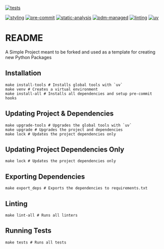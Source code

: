 [![tests](https://github.com/ksquarekumar/pdm-python/workflows/Tests/badge.svg)][tests]

[![styling](https://img.shields.io/badge/code%20style-black-000000.svg)][black]
[![pre-commit](https://img.shields.io/badge/pre--commit-enabled-brightgreen?logo=pre-commit&logoColor=white)][pre-commit]
[![static-analysis](https://www.mypy-lang.org/static/mypy_badge.svg)][mypy]
[![pdm-managed](https://img.shields.io/badge/pdm-managed-blueviolet)][pdm]
[![linting](https://img.shields.io/endpoint?url=https://raw.githubusercontent.com/astral-sh/ruff/main/assets/badge/v2.json)][ruff]
[![uv](https://img.shields.io/endpoint?url=https://raw.githubusercontent.com/astral-sh/uv/main/assets/badge/v0.json)][uv]

[tests]: https://github.com/ksquarekumar/pdm-python/actions?workflow=Tests
[pre-commit]: https://github.com/pre-commit/pre-commit
[black]: https://github.com/psf/black
[ruff]: https://github.com/astral-sh/ruff
[mypy]: https://github.com/python/mypy
[pdm]: https://pdm-project.org
[uv]: https://github.com/astral-sh/uv

# README

A Simple Project meant to be forked and used as a template for creating new Python Packages

## Installation

```shell
make install-tools # Installs global tools with `uv`
make venv # Creates a virtual environment
make install-all # Installs all dependencies and setup pre-commit hooks
```

## Updating Project & Dependencies

```shell
make upgrade-tools # Upgrades the global tools with `uv`
make upgrade # Upgrades the project and dependencies
make lock # Updates the project dependencies only
```

## Updating Project Dependencies Only

```shell
make lock # Updates the project dependencies only
```

## Exporting Dependencies

```shell
make export_deps # Exports the dependencies to requirements.txt
```

## Linting

```shell
make lint-all # Runs all linters
```

## Running Tests

```shell
make tests # Runs all tests
```
